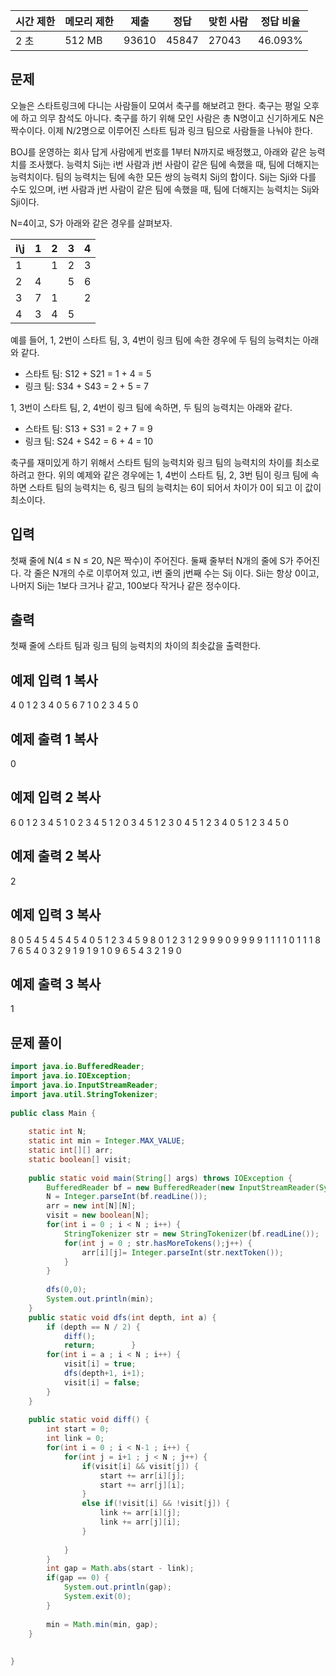 |시간 제한|메모리 제한|제출|정답|맞힌 사람|정답 비율|
|---|---|---|---|---|---|
|2 초|512 MB|93610|45847|27043|46.093%|

## 문제

오늘은 스타트링크에 다니는 사람들이 모여서 축구를 해보려고 한다. 축구는 평일 오후에 하고 의무 참석도 아니다. 축구를 하기 위해 모인 사람은 총 N명이고 신기하게도 N은 짝수이다. 이제 N/2명으로 이루어진 스타트 팀과 링크 팀으로 사람들을 나눠야 한다.

BOJ를 운영하는 회사 답게 사람에게 번호를 1부터 N까지로 배정했고, 아래와 같은 능력치를 조사했다. 능력치 Sij는 i번 사람과 j번 사람이 같은 팀에 속했을 때, 팀에 더해지는 능력치이다. 팀의 능력치는 팀에 속한 모든 쌍의 능력치 Sij의 합이다. Sij는 Sji와 다를 수도 있으며, i번 사람과 j번 사람이 같은 팀에 속했을 때, 팀에 더해지는 능력치는 Sij와 Sji이다.

N=4이고, S가 아래와 같은 경우를 살펴보자.

|i\j|1|2|3|4|
|---|---|---|---|---|
|1||1|2|3|
|2|4||5|6|
|3|7|1||2|
|4|3|4|5||

예를 들어, 1, 2번이 스타트 팀, 3, 4번이 링크 팀에 속한 경우에 두 팀의 능력치는 아래와 같다.

- 스타트 팀: S12 + S21 = 1 + 4 = 5
- 링크 팀: S34 + S43 = 2 + 5 = 7

1, 3번이 스타트 팀, 2, 4번이 링크 팀에 속하면, 두 팀의 능력치는 아래와 같다.

- 스타트 팀: S13 + S31 = 2 + 7 = 9
- 링크 팀: S24 + S42 = 6 + 4 = 10

축구를 재미있게 하기 위해서 스타트 팀의 능력치와 링크 팀의 능력치의 차이를 최소로 하려고 한다. 위의 예제와 같은 경우에는 1, 4번이 스타트 팀, 2, 3번 팀이 링크 팀에 속하면 스타트 팀의 능력치는 6, 링크 팀의 능력치는 6이 되어서 차이가 0이 되고 이 값이 최소이다.

## 입력

첫째 줄에 N(4 ≤ N ≤ 20, N은 짝수)이 주어진다. 둘째 줄부터 N개의 줄에 S가 주어진다. 각 줄은 N개의 수로 이루어져 있고, i번 줄의 j번째 수는 Sij 이다. Sii는 항상 0이고, 나머지 Sij는 1보다 크거나 같고, 100보다 작거나 같은 정수이다.

## 출력

첫째 줄에 스타트 팀과 링크 팀의 능력치의 차이의 최솟값을 출력한다.

## 예제 입력 1 복사

4
0 1 2 3
4 0 5 6
7 1 0 2
3 4 5 0

## 예제 출력 1 복사

0

## 예제 입력 2 복사

6
0 1 2 3 4 5
1 0 2 3 4 5
1 2 0 3 4 5
1 2 3 0 4 5
1 2 3 4 0 5
1 2 3 4 5 0

## 예제 출력 2 복사

2

## 예제 입력 3 복사

8
0 5 4 5 4 5 4 5
4 0 5 1 2 3 4 5
9 8 0 1 2 3 1 2
9 9 9 0 9 9 9 9
1 1 1 1 0 1 1 1
8 7 6 5 4 0 3 2
9 1 9 1 9 1 0 9
6 5 4 3 2 1 9 0

## 예제 출력 3 복사

1

## 문제 풀이

```java
import java.io.BufferedReader;  
import java.io.IOException;  
import java.io.InputStreamReader;  
import java.util.StringTokenizer;  
  
public class Main {  
  
    static int N;  
    static int min = Integer.MAX_VALUE;  
    static int[][] arr;  
    static boolean[] visit;  
  
    public static void main(String[] args) throws IOException {  
        BufferedReader bf = new BufferedReader(new InputStreamReader(System.in));  
        N = Integer.parseInt(bf.readLine());  
        arr = new int[N][N];  
        visit = new boolean[N];  
        for(int i = 0 ; i < N ; i++) {  
            StringTokenizer str = new StringTokenizer(bf.readLine());  
            for(int j = 0 ; str.hasMoreTokens();j++) {  
                arr[i][j]= Integer.parseInt(str.nextToken());  
            }  
        }  
  
        dfs(0,0);  
        System.out.println(min);  
    }  
    public static void dfs(int depth, int a) {  
        if (depth == N / 2) {  
            diff();  
            return;        }  
        for(int i = a ; i < N ; i++) {  
            visit[i] = true;  
            dfs(depth+1, i+1);  
            visit[i] = false;  
        }  
    }  
  
    public static void diff() {  
        int start = 0;  
        int link = 0;  
        for(int i = 0 ; i < N-1 ; i++) {  
            for(int j = i+1 ; j < N ; j++) {  
                if(visit[i] && visit[j]) {  
                    start += arr[i][j];  
                    start += arr[j][i];  
                }  
                else if(!visit[i] && !visit[j]) {  
                    link += arr[i][j];  
                    link += arr[j][i];  
                }  
  
            }  
        }  
        int gap = Math.abs(start - link);  
        if(gap == 0) {  
            System.out.println(gap);  
            System.exit(0);  
        }  
  
        min = Math.min(min, gap);  
    }  
  
  
}
```